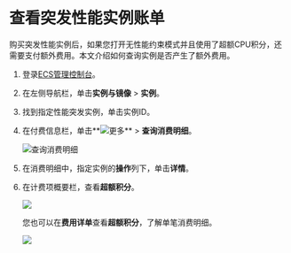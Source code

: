 # 查看突发性能实例账单

购买突发性能实例后，如果您打开无性能约束模式并且使用了超额CPU积分，还需要支付额外费用。本文介绍如何查询实例是否产生了额外费用。

1.  登录[ECS管理控制台](https://ecs.console.aliyun.com)。

2.  在左侧导航栏，单击**实例与镜像** \> **实例**。

3.  找到指定性能突发实例，单击实例ID。

4.  在付费信息栏，单击**![更多](https://static-aliyun-doc.oss-accelerate.aliyuncs.com/assets/img/zh-CN/5412873061/p176812.png)** \> **查询消费明细**。

    ![查询消费明细](https://static-aliyun-doc.oss-accelerate.aliyuncs.com/assets/img/zh-CN/6412873061/p46100.png)

5.  在消费明细中，指定实例的**操作**列下，单击**详情**。

6.  在计费项概要栏，查看**超额积分**。

    ![](https://static-aliyun-doc.oss-accelerate.aliyuncs.com/assets/img/zh-CN/9504359951/p46101.png)

    您也可以在**费用详单**查看**超额积分**，了解单笔消费明细。

    ![](https://static-aliyun-doc.oss-accelerate.aliyuncs.com/assets/img/zh-CN/9504359951/p46102.png)


